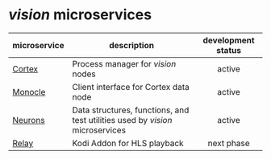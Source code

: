 # *vision* microservices

| microservice | description | development status |
|---|---|:-:|
| [Cortex](cortex) | Process manager for *vision* nodes | active |
| [Monocle](monocle) | Client interface for Cortex data node | active |
| [Neurons](neurons) | Data structures, functions, and test utilities used by *vision* microservices | active |
| [Relay](relay) | Kodi Addon for HLS playback | next phase |

[cortex]: https://github.com/jagrafft/vision/tree/master/vision/cortex/
[monocle]: https://github.com/jagrafft/vision/tree/master/vision/monocle/
[neurons]: https://github.com/jagrafft/vision/tree/master/vision/neurons/
[relay]: https://github.com/jagrafft/vision/tree/master/vision/relay/
[retina]: https://github.com/jagrafft/vision/tree/master/vision/retina/